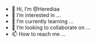 - 👋 Hi, I’m @Herediaa
- 👀 I’m interested in ...
- 🌱 I’m currently learning ...
- 💞️ I’m looking to collaborate on ...
- 📫 How to reach me ...

<!---
Herediaa/Herediaa is a ✨ special ✨ repository because its `README.md` (this file) appears on your GitHub profile.
You can click the Preview link to take a look at your changes.
--->
